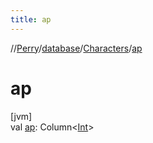 ```yaml
---
title: ap
---
```

//[Perry](../../../index.html)/[database](../index.html)/[Characters](index.html)/[ap](ap.html)



# ap



[jvm]\
val [ap](ap.html): Column&lt;[Int](https://kotlinlang.org/api/latest/jvm/stdlib/kotlin/-int/index.html)&gt;




